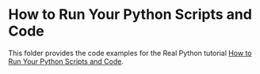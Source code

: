 # How to Run Your Python Scripts and Code

This folder provides the code examples for the Real Python tutorial [How to Run Your Python Scripts and Code](https://realpython.com/run-python-scripts/).

